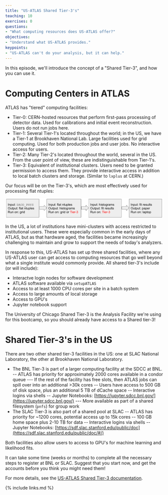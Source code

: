 ```yaml
---
title: "US-ATLAS Shared Tier-3's"
teaching: 10
exercises: 0
questions:
- "What computing resources does US-ATLAS offer?"
objectives:
- "Understand what US-ATLAS provides."
keypoints:
- "US-ATLAS can't do your analysis, but it can help."
---
```


In this episode, we'll introduce the concept of a "Shared Tier-3", and how you can use it.

# Computing Centers in ATLAS

ATLAS has "tiered" computing facilities:

- Tier-0: CERN-hosted resources that perform first-pass processing of detector data.  Used for calibrations and initial event reconstruction.  Users do not run jobs here.
- Tier-1: Several Tier-1's located throughout the world; in the US, we have a Tier-1 at Brookhaven National Lab.  Large facilities used for grid computing.  Used for both production jobs and user jobs.  No interactive access for users.
- Tier-2: Many Tier-2's located throughout the world, several in the US.  From the user point of view, these are indistinguishable from Tier-1's.
- Tier-3: Equivalent of institutional clusters.  Users need to be granted permission to access them.  They provide interactive access in addition to local batch clusters and storage.  (Similar to `lxplus` at CERN.)

Our focus will be on the Tier-3's, which are most effectively used for processing flat ntuples:

![image info](./../fig/analysis_workflow.png)

In the US, a lot of institutions have mini-clusters with access restricted to institutional users.  These were especially common in the early days of ATLAS, but as that hardware aged, the facilities became increasingly challenging to maintain and grow to support the needs of today's analyzers.

In response to this, US-ATLAS has set up three shared facilities, where any US-ATLAS user can get access to computing resources that go well beyond what a single institute would commonly provide.  All shared tier-3's include (or will include):

- Interactve login nodes for software development
- ATLAS software available via `setupATLAS`
- Access to at least 1000 CPU cores per site in a batch system
- Access to large amounts of local storage
- Access to GPU's
- Jupyter notebook support

The University of Chicago Shared Tier-3 is the Analysis Facility we're using for this bootcamp, so you should already have access to a Shared tier-3!

# Shared Tier-3's in the US

There are two other shared tier-3 facilities in the US: one at SLAC National Laboratory, the other at Brookhaven National Laboratory.

- The BNL Tier-3 is part of a larger computing facility at the SDCC at BNL.
-- ATLAS has priority for approximately 2000 cores available in a condor queue
--- If the rest of the facility has free slots, then ATLAS jobs can spill over into an additional >30k cores 
-- Users have access to 500 GB of disk space, plus an additional 5 TB of dCache space
-- Interactive logins via shells
-- Jupyter Notebooks: [https://jupyter.sdcc.bnl.gov/](https://jupyter.sdcc.bnl.gov/)
--- More available as part of a shared filesystem (`pnfs`) for group work
- The SLAC Tier-3 is also part of a shared pool at SLAC
-- ATLAS has priority for ~1200 cores, potential access up to 15k cores
-- 100 GB home space plus 2-10 TB for data
-- Interactive logins via shells
-- Jupyter Notebooks: [https://sdf.slac.stanford.edu/public/doc](https://sdf.slac.stanford.edu/public/doc/#/)

Both facilities also allow users to access to GPU's for machine learning and likelihood fits.

It can take some time (weeks or months) to complete all the necessary steps to register at BNL or SLAC.  Suggest that you start now, and get the accounts before you think you might need them!

For more details, see the [US-ATLAS Shared Tier-3 documentation](https://usatlas.readthedocs.io/projects/af-docs/en/latest/).

{% include links.md %}

